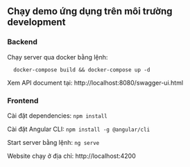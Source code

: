 ## Chạy demo ứng dụng trên môi trường development

### Backend

Chạy server qua docker bằng lệnh:

```
  docker-compose build && docker-compose up -d
```

Xem API document tại: http://localhost:8080/swagger-ui.html

### Frontend

Cài đặt dependencies: `npm install`

Cài đặt Angular CLI: `npm install -g @angular/cli`

Start server bằng lệnh: `ng serve`

Website chạy ở địa chỉ: http://localhost:4200

